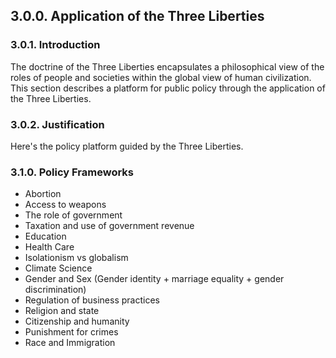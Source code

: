 ## 3.0.0. Application of the Three Liberties

### 3.0.1.  Introduction
The doctrine of the Three Liberties encapsulates a philosophical view of the roles of people and societies within the global view of human civilization.  This section describes a platform for public policy through the application of the Three Liberties. 

### 3.0.2.  Justification
Here's the policy platform guided by the Three Liberties.



### 3.1.0. Policy Frameworks

- Abortion
- Access to weapons
- The role of government
- Taxation and use of government revenue
- Education
- Health Care
- Isolationism vs globalism
- Climate Science
- Gender and Sex (Gender identity + marriage equality + gender discrimination)
- Regulation of business practices
- Religion and state
- Citizenship and humanity
- Punishment for crimes
- Race and Immigration

